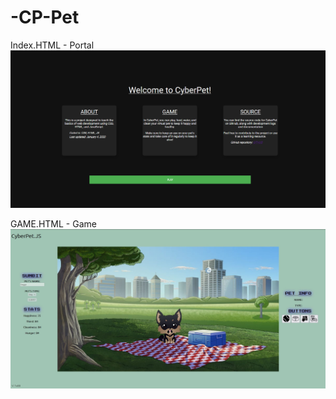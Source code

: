 # -CP-Pet

Index.HTML - Portal
![Portal Page](pngs/index.png)


GAME.HTML - Game
![Game Page](pngs/game.jpg)

